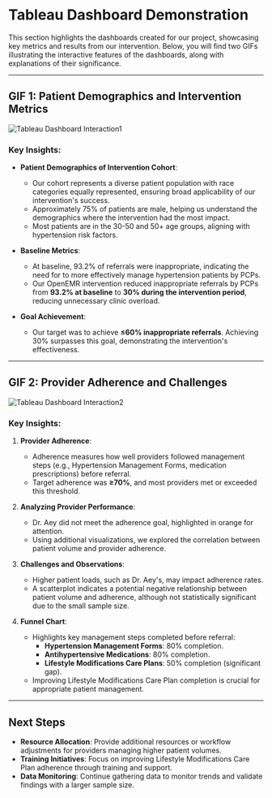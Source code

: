 # Tableau Dashboard Demonstration

This section highlights the dashboards created for our project, showcasing key metrics and results from our intervention. Below, you will find two GIFs illustrating the interactive features of the dashboards, along with explanations of their significance.

---

## GIF 1: Patient Demographics and Intervention Metrics
![Tableau Dashboard Interaction1](https://github.com/natalierellis/HIDS-Portfolio/blob/0ee8c4d0593e49fc1063f9b3e103aa4a5c9d2d55/Healthcare_QI_Project/tableau_dashboards/dashboard_demo.gif)

### Key Insights:
- **Patient Demographics of Intervention Cohort**:
  - Our cohort represents a diverse patient population with race categories equally represented, ensuring broad applicability of our intervention's success.
  - Approximately 75% of patients are male, helping us understand the demographics where the intervention had the most impact.
  - Most patients are in the 30-50 and 50+ age groups, aligning with hypertension risk factors.

- **Baseline Metrics**:
  - At baseline, 93.2% of referrals were inappropriate, indicating the need for to more effectively manage hypertension patients by PCPs. 
  - Our OpenEMR intervention reduced inappropriate referrals by PCPs from **93.2% at baseline** to **30% during the intervention period**, reducing unnecessary clinic overload.

- **Goal Achievement**:
  - Our target was to achieve **≤60% inappropriate referrals**. Achieving 30% surpasses this goal, demonstrating the intervention's effectiveness.

---

## GIF 2: Provider Adherence and Challenges
![Tableau Dashboard Interaction2](https://github.com/natalierellis/HIDS-Portfolio/blob/8f2cea7c6c5073cfbd9a104f3dd54fe895b6c914/Healthcare_QI_Project/tableau_dashboards/dashboard_demo_1.gif)

### Key Insights:
1. **Provider Adherence**:
   - Adherence measures how well providers followed management steps (e.g., Hypertension Management Forms, medication prescriptions) before referral.
   - Target adherence was **≥70%**, and most providers met or exceeded this threshold. 

2. **Analyzing Provider Performance**:
   - Dr. Aey did not meet the adherence goal, highlighted in orange for attention.
   - Using additional visualizations, we explored the correlation between patient volume and provider adherence.

3. **Challenges and Observations**:
   - Higher patient loads, such as Dr. Aey's, may impact adherence rates.
   - A scatterplot indicates a potential negative relationship between patient volume and adherence, although not statistically significant due to the small sample size.

4. **Funnel Chart**:
   - Highlights key management steps completed before referral:
     - **Hypertension Management Forms**: 80% completion.
     - **Antihypertensive Medications**: 80% completion.
     - **Lifestyle Modifications Care Plans**: 50% completion (significant gap).
   - Improving Lifestyle Modifications Care Plan completion is crucial for appropriate patient management.

---

## Next Steps
- **Resource Allocation**: Provide additional resources or workflow adjustments for providers managing higher patient volumes.
- **Training Initiatives**: Focus on improving Lifestyle Modifications Care Plan adherence through training and support.
- **Data Monitoring**: Continue gathering data to monitor trends and validate findings with a larger sample size.


